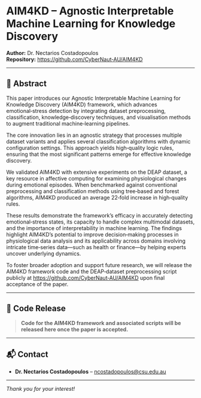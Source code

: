 # AIM4KD – Agnostic Interpretable Machine Learning for Knowledge Discovery

**Author:** Dr. Nectarios Costadopoulos  
**Repository:** https://github.com/CyberNaut‑AU/AIM4KD

---

## 📄 Abstract

This paper introduces our Agnostic Interpretable Machine Learning for Knowledge Discovery (AIM4KD) framework, which advances emotional‑stress detection by integrating dataset preprocessing, classification, knowledge‑discovery techniques, and visualisation methods to augment traditional machine‑learning pipelines.

The core innovation lies in an agnostic strategy that processes multiple dataset variants and applies several classification algorithms with dynamic configuration settings. This approach yields high‑quality logic rules, ensuring that the most significant patterns emerge for effective knowledge discovery.

We validated AIM4KD with extensive experiments on the DEAP dataset, a key resource in affective computing for examining physiological changes during emotional episodes. When benchmarked against conventional preprocessing and classification methods using tree‑based and forest algorithms, AIM4KD produced an average 22‑fold increase in high‑quality rules.

These results demonstrate the framework’s efficacy in accurately detecting emotional‑stress states, its capacity to handle complex multimodal datasets, and the importance of interpretability in machine learning. The findings highlight AIM4KD’s potential to improve decision‑making processes in physiological data analysis and its applicability across domains involving intricate time‑series data—such as health or finance—by helping experts uncover underlying dynamics.

To foster broader adoption and support future research, we will release the AIM4KD framework code and the DEAP‑dataset preprocessing script publicly at https://github.com/CyberNaut‑AU/AIM4KD upon final acceptance of the paper.

---

## 🚀 Code Release

> **Code for the AIM4KD framework and associated scripts will be released here once the paper is accepted.**  


---

## 📬 Contact

- **Dr. Nectarios Costadopoulos** – <ncostadopoulos@csu.edu.au>  


---

*Thank you for your interest!*
